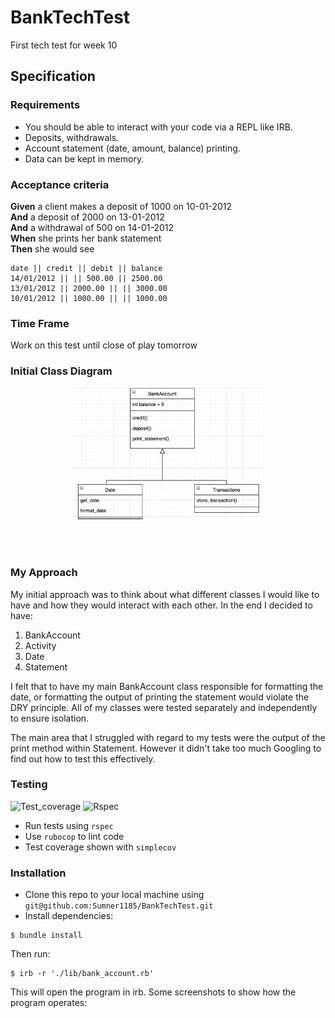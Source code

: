 # BankTechTest
First tech test for week 10 

## Specification

### Requirements

* You should be able to interact with your code via a REPL like IRB.
* Deposits, withdrawals.
* Account statement (date, amount, balance) printing.
* Data can be kept in memory.

### Acceptance criteria

**Given** a client makes a deposit of 1000 on 10-01-2012  
**And** a deposit of 2000 on 13-01-2012  
**And** a withdrawal of 500 on 14-01-2012  
**When** she prints her bank statement  
**Then** she would see

```
date || credit || debit || balance
14/01/2012 || || 500.00 || 2500.00
13/01/2012 || 2000.00 || || 3000.00
10/01/2012 || 1000.00 || || 1000.00
```

### Time Frame

Work on this test until close of play tomorrow

### Initial Class Diagram

<p align="center">
 <img src=class_diagram.png width=60%>
</p><br><br>

### My Approach

My initial approach was to think about what different classes I would like to have and how they would interact with each other. In the end I decided to have:

1. BankAccount
2. Activity
3. Date
4. Statement

I felt that to have my main BankAccount class responsible for formatting the date, or formatting the output of printing the statement would violate the DRY principle. All of my classes were tested separately and independently to ensure isolation.

The main area that I struggled with regard to my tests were the output of the print method within Statement. However it didn't take too much Googling to find out how to test this effectively.

### Testing
![Test_coverage](https://img.shields.io/badge/coverage-97.59%25-green)
![Rspec](https://img.shields.io/badge/Rspec-100%25-green)

* Run tests using `rspec`
* Use `rubocop` to lint code
* Test coverage shown with `simplecov`

### Installation

* Clone this repo to your local machine using `git@github.com:Sumner1185/BankTechTest.git`
* Install dependencies:
```
$ bundle install
```
Then run:
```
$ irb -r './lib/bank_account.rb'
```
This will open the program in irb. Some screenshots to show how the program operates:

